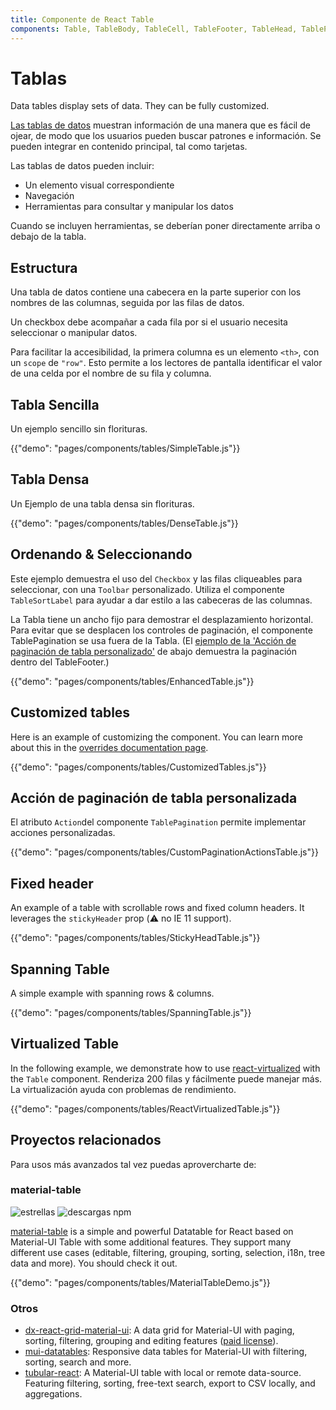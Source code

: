 ```yaml
---
title: Componente de React Table
components: Table, TableBody, TableCell, TableFooter, TableHead, TablePagination, TableRow, TableSortLabel
---
```


# Tablas

<p class="description">Data tables display sets of data. They can be fully customized.</p>

[Las tablas de datos](https://material.io/design/components/data-tables.html) muestran información de una manera que es fácil de ojear, de modo que los usuarios pueden buscar patrones e información. Se pueden integrar en contenido principal, tal como tarjetas.

Las tablas de datos pueden incluir:

- Un elemento visual correspondiente
- Navegación
- Herramientas para consultar y manipular los datos

Cuando se incluyen herramientas, se deberían poner directamente arriba o debajo de la tabla.

## Estructura

Una tabla de datos contiene una cabecera en la parte superior con los nombres de las columnas, seguida por las filas de datos.

Un checkbox debe acompañar a cada fila por si el usuario necesita seleccionar o manipular datos.

Para facilitar la accesibilidad, la primera columna es un elemento `<th>`, con un `scope` de `"row"`. Esto permite a los lectores de pantalla identificar el valor de una celda por el nombre de su fila y columna.

## Tabla Sencilla

Un ejemplo sencillo sin florituras.

{{"demo": "pages/components/tables/SimpleTable.js"}}

## Tabla Densa

Un Ejemplo de una tabla densa sin florituras.

{{"demo": "pages/components/tables/DenseTable.js"}}

## Ordenando & Seleccionando

Este ejemplo demuestra el uso del `Checkbox` y las filas cliqueables para seleccionar, con una `Toolbar` personalizado. Utiliza el componente `TableSortLabel` para ayudar a dar estilo a las cabeceras de las columnas.

La Tabla tiene un ancho fijo para demostrar el desplazamiento horizontal. Para evitar que se desplacen los controles de paginación, el componente TablePagination se usa fuera de la Tabla. (El [ejemplo de la 'Acción de paginación de tabla personalizado'](#custom-table-pagination-action) de abajo demuestra la paginación dentro del TableFooter.)

{{"demo": "pages/components/tables/EnhancedTable.js"}}

## Customized tables

Here is an example of customizing the component. You can learn more about this in the [overrides documentation page](/customization/components/).

{{"demo": "pages/components/tables/CustomizedTables.js"}}

## Acción de paginación de tabla personalizada

El atributo `Action`del componente `TablePagination` permite implementar acciones personalizadas.

{{"demo": "pages/components/tables/CustomPaginationActionsTable.js"}}

## Fixed header

An example of a table with scrollable rows and fixed column headers. It leverages the `stickyHeader` prop (⚠️ no IE 11 support).

{{"demo": "pages/components/tables/StickyHeadTable.js"}}

## Spanning Table

A simple example with spanning rows & columns.

{{"demo": "pages/components/tables/SpanningTable.js"}}

## Virtualized Table

In the following example, we demonstrate how to use [react-virtualized](https://github.com/bvaughn/react-virtualized) with the `Table` component. Renderiza 200 filas y fácilmente puede manejar más. La virtualización ayuda con problemas de rendimiento.

{{"demo": "pages/components/tables/ReactVirtualizedTable.js"}}

## Proyectos relacionados

Para usos más avanzados tal vez puedas aprovercharte de:

### material-table

![estrellas](https://img.shields.io/github/stars/mbrn/material-table.svg?style=social&label=Stars) ![descargas npm](https://img.shields.io/npm/dm/material-table.svg)

[material-table](https://github.com/mbrn/material-table) is a simple and powerful Datatable for React based on Material-UI Table with some additional features. They support many different use cases (editable, filtering, grouping, sorting, selection, i18n, tree data and more). You should check it out.

{{"demo": "pages/components/tables/MaterialTableDemo.js"}}

### Otros

- [dx-react-grid-material-ui](https://devexpress.github.io/devextreme-reactive/react/grid/): A data grid for Material-UI with paging, sorting, filtering, grouping and editing features ([paid license](https://js.devexpress.com/licensing/)).
- [mui-datatables](https://github.com/gregnb/mui-datatables): Responsive data tables for Material-UI with filtering, sorting, search and more.
- [tubular-react](https://github.com/unosquare/tubular-react): A Material-UI table with local or remote data-source. Featuring filtering, sorting, free-text search, export to CSV locally, and aggregations.